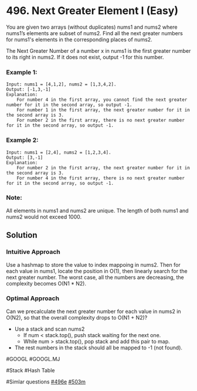 # 496. Next Greater Element I (Easy)

You are given two arrays (without duplicates) nums1 and nums2 where nums1’s elements are subset of nums2. Find all the next greater numbers for nums1's elements in the corresponding places of nums2.

The Next Greater Number of a number x in nums1 is the first greater number to its right in nums2. If it does not exist, output -1 for this number.

### Example 1:
```
Input: nums1 = [4,1,2], nums2 = [1,3,4,2].
Output: [-1,3,-1]
Explanation:
    For number 4 in the first array, you cannot find the next greater number for it in the second array, so output -1.
    For number 1 in the first array, the next greater number for it in the second array is 3.
    For number 2 in the first array, there is no next greater number for it in the second array, so output -1.
```
### Example 2:
```
Input: nums1 = [2,4], nums2 = [1,2,3,4].
Output: [3,-1]
Explanation:
    For number 2 in the first array, the next greater number for it in the second array is 3.
    For number 4 in the first array, there is no next greater number for it in the second array, so output -1.
```
### Note:
All elements in nums1 and nums2 are unique.
The length of both nums1 and nums2 would not exceed 1000.

## Solution
### Intuitive Approach
Use a hashmap to store the value to index mappoing in nums2. Then for each value in nums1, locate the position in O(1), then linearly search for the next greater number. The worst case, all the numbers are decreasing, the complexity becomes O(N1 * N2).

### Optimal Approach
Can we precalculate the next greater number for each value in nums2 in O(N2), so that the overall complexity drops to O(N1 + N2)?
- Use a stack and scan nums2
  - If num < stack.top(), push stack waiting for the next one.
  - While num > stack.top(), pop stack and add this pair to map.
- The rest numbers in the stack should all be mapped to -1 (not found).

#GOOGL
#GOOGL.MJ

#Stack #Hash Table

#Simlar questions [#496e](../p496e/README.md) [#503m](../p503m/README.md)